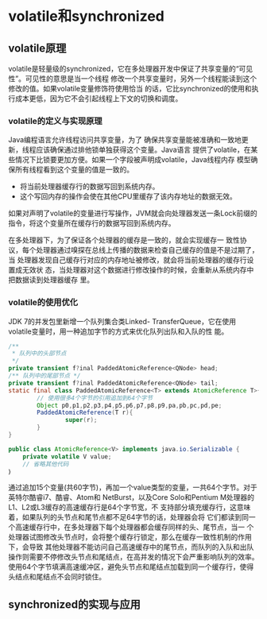 # volatile和synchronized

## volatile原理

volatile是轻量级的synchronized，它在多处理器开发中保证了共享变量的“可见性”。可见性的意思是当一个线程 修改一个共享变量时，另外一个线程能读到这个修改的值。如果volatile变量修饰符使用恰当 的话，它比synchronized的使用和执行成本更低，因为它不会引起线程上下文的切换和调度。

### volatile的定义与实现原理

Java编程语言允许线程访问共享变量，为了 确保共享变量能被准确和一致地更新，线程应该确保通过排他锁单独获得这个变量。Java语言 提供了volatile，在某些情况下比锁要更加方便。如果一个字段被声明成volatile，Java线程内存 模型确保所有线程看到这个变量的值是一致的。

* 将当前处理器缓存行的数据写回到系统内存。 
* 这个写回内存的操作会使在其他CPU里缓存了该内存地址的数据无效。

如果对声明了volatile的变量进行写操作，JVM就会向处理器发送一条Lock前缀的指令，将这个变量所在缓存行的数据写回到系统内存。

在多处理器下，为了保证各个处理器的缓存是一致的，就会实现缓存一 致性协议，每个处理器通过嗅探在总线上传播的数据来检查自己缓存的值是不是过期了，当 处理器发现自己缓存行对应的内存地址被修改，就会将当前处理器的缓存行设置成无效状 态，当处理器对这个数据进行修改操作的时候，会重新从系统内存中把数据读到处理器缓存 里。

### volatile的使用优化

JDK 7的并发包里新增一个队列集合类Linked- TransferQueue，它在使用volatile变量时，用一种追加字节的方式来优化队列出队和入队的性 能。

```java
/**
 * 队列中的头部节点
 */
private transient f?inal PaddedAtomicReference<QNode> head;
/** 队列中的尾部节点 */
private transient f?inal PaddedAtomicReference<QNode> tail;
static final class PaddedAtomicReference<T> extends AtomicReference T>{
        // 使用很多4个字节的引用追加到64个字节
        Object p0,p1,p2,p3,p4,p5,p6,p7,p8,p9,pa,pb,pc,pd,pe;
        PaddedAtomicReference(T r){
                super(r);
        }
}

public class AtomicReference<V> implements java.io.Serializable {
    private volatile V value;
    // 省略其他代码
｝
```

通过追加15个变量\(共60字节\)，再加一个value类型的变量，一共64个字节。对于英特尔酷睿i7、酷睿、Atom和 NetBurst，以及Core Solo和Pentium M处理器的L1、L2或L3缓存的高速缓存行是64个字节宽，不 支持部分填充缓存行，这意味着，如果队列的头节点和尾节点都不足64字节的话，处理器会将 它们都读到同一个高速缓存行中，在多处理器下每个处理器都会缓存同样的头、尾节点，当一 个处理器试图修改头节点时，会将整个缓存行锁定，那么在缓存一致性机制的作用下，会导致 其他处理器不能访问自己高速缓存中的尾节点，而队列的入队和出队操作则需要不停修改头节点和尾结点，在高并发的情况下会严重影响队列的效率。使用64个字节填满高速缓冲区，避免头节点和尾结点加载到同一个缓存行，使得头结点和尾结点不会同时锁住。



## synchronized的实现与应用

